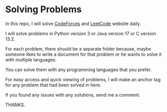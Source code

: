 # Solving Problems

In this repo, I will solve <a href="https://codeforces.com/">CodeForces</a> and 
<a href="https://leetcode.com/">LeetCode</a> website daily.

I will solve problems in Python version 3 or Java version 17 or C version 13.2.

For each problem, there should be a separate folder because, maybe someone likes to write a document for that problem or
he wants to solve it with multiple languages.

You can solve them with any programming languages that you prefer.

For easy access and quick viewing of problems, I will make an anchor tag for any problem that had been solved in here.

If you found any issues with any solutions, send me a comment.

THANKS.